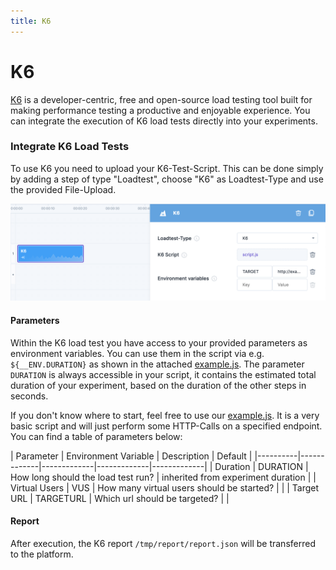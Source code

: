 ```yaml
---
title: K6
---
```


# K6

[K6](https://k6.io/) is a developer-centric, free and open-source load testing tool built for making performance testing a productive and enjoyable experience. You can integrate the execution of K6 load tests directly into your experiments.

### Integrate K6 Load Tests

To use K6 you need to upload your K6-Test-Script. This can be done simply by adding a step of type "Loadtest", choose "K6" as Loadtest-Type and use the provided File-Upload.

![Experiment with K6 Load Test](k6-experiment.png)

#### Parameters

Within the K6 load test you have access to your provided parameters as environment variables. You can use them in the script via e.g. `${__ENV.DURATION}` as shown in the attached [example.js](k6-example.js). The parameter `DURATION` is always accessible in your script, it contains the estimated total duration of your experiment, based on the duration of the other steps in seconds.

If you don't know where to start, feel free to use our [example.js](k6-example.js). It is a very basic script and will just perform some HTTP-Calls on a specified endpoint. You can find a table of parameters below:

\| Parameter | Environment Variable | Description | Default | |----------|-------------|-------------|-------------|-------------| | Duration | DURATION | How long should the load test run? | inherited from experiment duration | | Virtual Users | VUS | How many virtual users should be started? | | | Target URL | TARGETURL | Which url should be targeted? | |

#### Report

After execution, the K6 report `/tmp/report/report.json` will be transferred to the platform.
